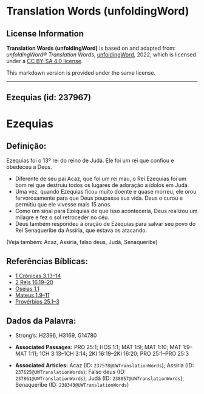 # Translation Words (unfoldingWord)

## License Information

**Translation Words (unfoldingWord)** is based on and adapted from: _unfoldingWord® Translation Words_, [unfoldingWord](https://unfoldingword.org/utw), 2022, which is licensed under a [CC BY-SA 4.0 license](https://creativecommons.org/licenses/by-sa/4.0/legalcode.en).

This markdown version is provided under the same license.



--------------------------------

## Ezequias (id: 237967)

Ezequias
========

Definição:
----------

Ezequias foi o 13º rei do reino de Judá. Ele foi um rei que confiou e obedeceu a Deus.

* Diferente de seu pai Acaz, que foi um rei mau, o Rei Ezequias foi um bom rei que destruiu todos os lugares de adoração a ídolos em Judá.
* Uma vez, quando Ezequias ficou muito doente e quase morreu, ele orou fervorosamente para que Deus poupasse sua vida. Deus o curou e permitiu que ele vivesse mais 15 anos.
* Como um sinal para Ezequias de que isso aconteceria, Deus realizou um milagre e fez o sol retroceder no céu.
* Deus também respondeu à oração de Ezequias para salvar seu povo do Rei Senaqueribe da Assíria, que estava os atacando.

(Veja também: Acaz, Assíria, falso deus, Judá, Senaqueribe)

Referências Bíblicas:
---------------------

* [1 Crônicas 3\.13–14](https://ref.ly/1Chr3:13-1Chr3:14)
* [2 Reis 16\.19–20](https://ref.ly/2Kgs16:19-2Kgs16:20)
* [Oséias 1\.1](https://ref.ly/Hos1:1)
* [Mateus 1\.9–11](https://ref.ly/Matt1:9-Matt1:11)
* [Provérbios 25\.1–3](https://ref.ly/Prov25:1-Prov25:3)

Dados da Palavra:
-----------------

* Strong’s: H2396, H3169, G14780

* **Associated Passages:** PRO 25:1; HOS 1:1; MAT 1:9; MAT 1:10; MAT 1:9–MAT 1:11; 1CH 3:13–1CH 3:14; 2KI 16:19–2KI 16:20; PRO 25:1–PRO 25:3
* **Associated Articles:** Acaz (ID: `237578@UWTranslationWords`); Assíria (ID: `237625@UWTranslationWords`); Falso deus (ID: `237861@UWTranslationWords`); Judá (ID: `238057@UWTranslationWords`); Senaqueribe (ID: `238343@UWTranslationWords`)

